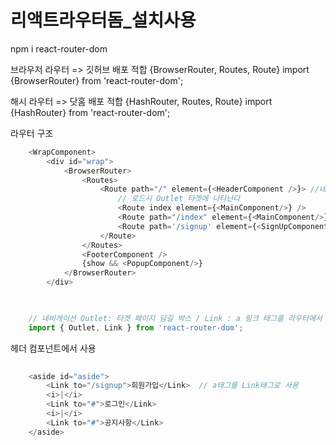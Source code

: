 # 리액트라우터돔_설치사용
npm i react-router-dom

브라우저 라우터 => 깃허브 배포 적합 {BrowserRouter, Routes, Route}
import {BrowserRouter} from 'react-router-dom';

해시 라우터 => 닷홈 배포 적합 {HashRouter, Routes, Route}
import {HashRouter} from 'react-router-dom';

라우터 구조
```js
    <WrapComponent>
        <div id="wrap">
            <BrowserRouter>
                <Routes>
                    <Route path="/" element={<HeaderComponent />}> //네비게이션
                        // 로드시 Outlet 타겟에 나타난다
                        <Route index element={<MainComponent/>} />
                        <Route path="/index" element={<MainComponent/>} />
                        <Route path='/signup' element={<SignUpComponent />} />
                    </Route>
                </Routes>
                <FooterComponent />
                {show && <PopupComponent/>}
            </BrowserRouter>
        </div>

        

    // 네비게이션 Outlet: 타겟 페이지 담길 박스 / Link : a 링크 태그를 라우터에서 사용
    import { Outlet, Link } from 'react-router-dom';
```

헤더 컴포넌트에서 사용
```js
    
    <aside id="aside">
        <Link to="/signup">회원가입</Link>  // a태그를 Link태그로 사용
        <i>|</i>
        <Link to="#">로그인</Link>
        <i>|</i>
        <Link to="#">공지사항</Link>
    </aside>
```
